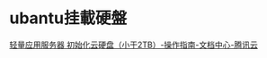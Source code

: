 # ubantu挂載硬盤

[轻量应用服务器 初始化云硬盘（小于2TB）-操作指南-文档中心-腾讯云](https://cloud.tencent.com/document/product/1207/81981#Steps)